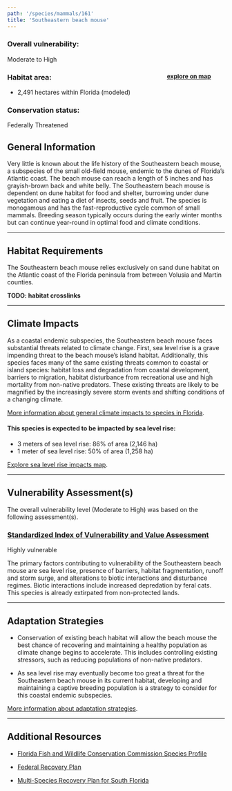 ```yaml
---
path: '/species/mammals/161'
title: 'Southeastern beach mouse'
---
```


<content-header icon="rodents" title="Southeastern beach mouse" subtitle="Peromyscus polionotus niveiventris"></content-header>

<div id="TopSection">



<div>

### Overall vulnerability:

<div class="vulnerability vulnerability-high">Moderate to High</div>

<h3>Habitat area: 
<a href="/species/mammals/161/map" style="float:right;font-size:smaller;margin-right: 2rem;">
<fa-icon name="map"></fa-icon>
explore on map
</a>
</h3>

-   2,491 hectares within Florida (modeled)


### Conservation status:

Federally Threatened

</div>
</div>

## General Information

Very little is known about the life history of the Southeastern beach mouse, a subspecies of the small old-field mouse, endemic to the dunes of Florida’s Atlantic coast.  The beach mouse can reach a length of 5 inches and has grayish-brown back and white belly.  The Southeastern beach mouse is dependent on dune habitat for food and shelter, burrowing under dune vegetation and eating a diet of insects, seeds and fruit.   The species is monogamous and has the fast-reproductive cycle common of small mammals.  Breeding season typically occurs during the early winter months but can continue year-round in optimal food and climate conditions.

<hr />

## Habitat Requirements

The Southeastern beach mouse relies exclusively on sand dune habitat on the Atlantic coast of the Florida peninsula from between Volusia and Martin counties.

**TODO: habitat crosslinks**

<hr />

## Climate Impacts

As a coastal endemic subspecies, the Southeastern beach mouse faces substantial threats related to climate change.  First, sea level rise is a grave impending threat to the beach mouse’s island habitat.  Additionally, this species faces many of the same existing threats common to coastal or island species: habitat loss and degradation from coastal development, barriers to migration, habitat disturbance from recreational use and high mortality from non-native predators.  These existing threats are likely to be magnified by the increasingly severe storm events and shifting conditions of a changing climate.

[More information about general climate impacts to species in Florida](/impacts/species).


#### This species is expected to be impacted by sea level rise:

- 3 meters of sea level rise: 86% of area (2,146 ha)
- 1 meter of sea level rise: 50% of area (1,258 ha)

[Explore sea level rise impacts map](/species/mammals/161/map).


<hr />

## Vulnerability Assessment(s)

The overall vulnerability level (Moderate to High) was based on the following assessment(s).
#### 
<div class="vulnerability-header">
<h3><a href="/impacts/vulnerability/sivva/species">Standardized Index of Vulnerability and Value Assessment</a></h3>
<div class="vulnerability vulnerability-high">Highly vulnerable</div>
</div> 

The primary factors contributing to vulnerability of the Southeastern beach mouse are sea level rise, presence of barriers, habitat fragmentation, runoff and storm surge, and alterations to biotic interactions and disturbance regimes.   Biotic interactions include increased depredation by feral cats.  This species is already extirpated from non-protected lands.


<hr />

## Adaptation Strategies

- Conservation of existing beach habitat will allow the beach mouse the best chance of recovering and maintaining a healthy population as climate change begins to accelerate.  This includes controlling existing stressors, such as reducing populations of non-native predators.

- As sea level rise may eventually become too great a threat for the Southeastern beach mouse in its current habitat, developing and maintaining a captive breeding population is a strategy to consider for this coastal endemic subspecies.

[More information about adaptation strategies](/strategies).

<hr />


## Additional Resources

- [Florida Fish and Wildlife Conservation Commission Species Profile](https://myfwc.com/wildlifehabitats/profiles/mammals/land/southeastern-beach-mouse/)

- [Federal Recovery Plan](https://ecos.fws.gov/docs/recovery_plan/930923b.pdf)

- [Multi-Species Recovery Plan for South Florida](https://ecos.fws.gov/docs/recovery_plan/sfl_msrp/SFL_MSRP_Species.pdf)
